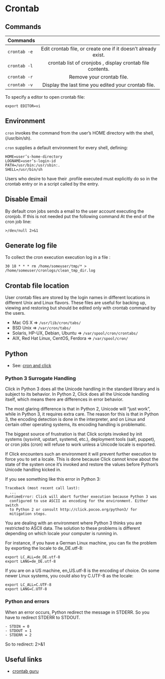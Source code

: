 
# Crontab

## Commands

| Commands     |                                                               |
| ------------ |:-------------------------------------------------------------:|
| `crontab -e` | Edit crontab file, or create one if it doesn’t already exist. |
| `crontab -l` | crontab list of cronjobs , display crontab file contents.     |
| `crontab -r` | Remove your crontab file.                                     |
| `crontab -v` | Display the last time you edited your crontab file.           |

To specify a editor to open crontab file:
```
export EDITOR=vi
```

## Environment

`cron` invokes the command from the user’s HOME directory with the shell, (/usr/bin/sh).

`cron` supplies a default environment for every shell, defining:

    HOME=user’s-home-directory
    LOGNAME=user’s-login-id
    PATH=/usr/bin:/usr/sbin:.
    SHELL=/usr/bin/sh

Users who desire to have their .profile executed must explicitly do so in the crontab entry or in a script called by the entry.


## Disable Email

By default cron jobs sends a email to the user account executing the cronjob. If this is not needed put the following command At the end of the cron job line:

	>/dev/null 2>&1

## Generate log file

To collect the cron execution execution log in a file :

	30 18 * * * rm /home/someuser/tmp/* > /home/someuser/cronlogs/clean_tmp_dir.log

## Crontab file location

User crontab files are stored by the login names in different locations in different Unix and Linux flavors. These files are useful for backing up, viewing and restoring but should be edited only with crontab command by the users.

- Mac OS X => `/usr/lib/cron/tabs/`
- BSD Unix => `/var/cron/tabs/`
- Solaris, HP-UX, Debian, Ubuntu => `/var/spool/cron/crontabs/`
- AIX, Red Hat Linux, CentOS, Ferdora => `/var/spool/cron/`

## Python

- See: [cron and click](https://click.palletsprojects.com/en/7.x/python3/)

### Python 3 Surrogate Handling

Click in Python 3 does all the Unicode handling in the standard library and is subject to its behavior. In Python 2, Click does all the Unicode handling itself, which means there are differences in error behavior.

The most glaring difference is that in Python 2, Unicode will “just work”, while in Python 3, it requires extra care. The reason for this is that in Python 3, the encoding detection is done in the interpreter, and on Linux and certain other operating systems, its encoding handling is problematic.

The biggest source of frustration is that Click scripts invoked by init systems (sysvinit, upstart, systemd, etc.), deployment tools (salt, puppet), or cron jobs (cron) will refuse to work unless a Unicode locale is exported.

If Click encounters such an environment it will prevent further execution to force you to set a locale. This is done because Click cannot know about the state of the system once it’s invoked and restore the values before Python’s Unicode handling kicked in.

If you see something like this error in Python 3:

```
Traceback (most recent call last):
  ...
RuntimeError: Click will abort further execution because Python 3 was
  configured to use ASCII as encoding for the environment. Either switch
  to Python 2 or consult http://click.pocoo.org/python3/ for
  mitigation steps.
```

You are dealing with an environment where Python 3 thinks you are restricted to ASCII data. The solution to these problems is different depending on which locale your computer is running in.

For instance, if you have a German Linux machine, you can fix the problem by exporting the locale to de_DE.utf-8:

	export LC_ALL=de_DE.utf-8
	export LANG=de_DE.utf-8

If you are on a US machine, en_US.utf-8 is the encoding of choice. On some newer Linux systems, you could also try C.UTF-8 as the locale:

	export LC_ALL=C.UTF-8
	export LANG=C.UTF-8

### Python and errors

When an error occurs, Python redirect the message in STDERR.
So you have to redirect STDERR to STDOUT.

    - STDIN = 0
    - STDOUT = 1
    - STDERR = 2

So to redirect: 2>&1

## Useful links

- [crontab guru](https://crontab.guru)
